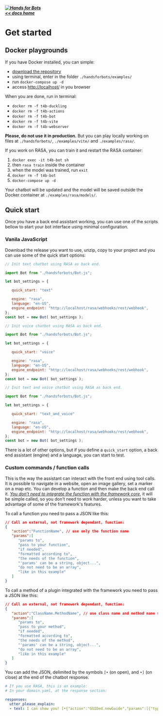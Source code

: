 ##### [![Hands for Bots](https://img.shields.io/badge/[•__•]-Hands_for_Bots-purple?style=social) <br>&lt;&lt; docs home](../README.md)

# Get started

## Docker playgrounds

If you have Docker installed, you can simple:

- [download the repository](https://github.com/alexlana/handsforbots)
- using terminal, enter in the folder `./handsforbots/examples/`
- run `docker-compose up -d`
- access [http://localhost/](http://localhost/) in you browser

When you are done, run in terminal:

- `docker rm -f t4b-duckling`
- `docker rm -f t4b-actions`
- `docker rm -f t4b-bot`
- `docker rm -f t4b-vite`
- `docker rm -f t4b-webserver`

**Please, do not use it in production.** But you can play locally working on files at `./handsforbots/`, `./examples/vite/` and `./examples/rasa/`.

If you work on RASA, you can train it and restart the RASA container:

1. `docker exec -it t4b-bot sh`
2. then `rasa train` inside the container
3. when the model was trained, run `exit`
4. `docker rm -f t4b-bot`
5. `docker-compose up -d`

Your chatbot will be updated and the model will be saved outside the Docker container at `./examples/rasa/models/`.

## Quick start

Once you have a back end assistant working, you can use one of the scripts bellow to start your bot interface using minimal configuration.

### Vanila JavaScript

Download the release you want to use, unzip, copy to your project and you can use some of the quick start options:

```javascript
// Init text chatbot using RASA as back end.

import Bot from "./handsforbots/Bot.js";

let bot_settings = {

   quick_start: "text"

   engine: "rasa",
   language: "en-US",
   engine_endpoint: "http://localhost/rasa/webhooks/rest/webhook",
};
const bot = new Bot( bot_settings );

```

```javascript
// Init voice chatbot using RASA as back end.

import Bot from "./handsforbots/Bot.js";

let bot_settings = {

   quick_start: "voice"

   engine: "rasa",
   language: "en-US",
   engine_endpoint: "http://localhost/rasa/webhooks/rest/webhook",
};
const bot = new Bot( bot_settings );

```

```javascript
// Init text and voice chatbot using RASA as back end.

import Bot from "./handsforbots/Bot.js";

let bot_settings = {

   quick_start: "text_and_voice"

   engine: "rasa",
   language: "en-US",
   engine_endpoint: "http://localhost/rasa/webhooks/rest/webhook",
};
const bot = new Bot( bot_settings );

```

There is a lot of other options, but if you define a `quick_start` option, a back end assistant (engine) and a language, you can start to test.

### Custom commands / function calls

This is the way the assistant can interact with the front end using tool calls. It is possible to navigate in a website, open an image gallery, set a marker on a map etc. You can develop a function and then make the back end call it. <u>*You don't need to integrate the function with the framework core*</u>, it will be simple called, so you don't need to work harder, unless you want to take advantage of some of the framework's features.

To call a function you need to pass a JSON like this:

```json
// Call an external, not framework dependant, function:
{
   "action":"FunctionName", // use only the function name
   "params":[
      "params to",
      "pass to your function",
      "if needed",
      "formatted according to",
      "the needs of the function",
      "'params' can be a string, object...",
      "do not need to be an array",
      "like in this example"
   ]
}
```

To call a method of a plugin integrated with the framework you need to pass a JSON like this:

```json
// Call an external, not framework dependant, function:
{
   "action":"ClassName.MethodName", // use class name and method name separated by a dot
   "params":[
      "params to",
      "pass to your method",
      "if needed",
      "formatted according to",
      "the needs of the method",
      "'params' can be a string, object...",
      "do not need to be an array",
      "like in this example"
   ]
}
```

You can add the JSON, delimited by the symbols `[•` (on open), and `•]` (on close) at the end of the chatbot response.

```yaml
# If you use RASA, this is an example:
# In your domain.yaml, at the response section:

responses:
  utter_please_explain:
  - text: I can show you! [•{"action":"GUIDed.newGuide","params":[{"type":"modal","title":"Welcome to the guided tutorial","text":"This is the app interface. We want you to know all you can do here!","btn_next":"Let's start!"},{"type":"balloon","title":"Save your work","text":"This button is to save your work. Do not forget to save!","dom_element":"#save_button"},{"type":"balloon","title":"Open old work","text":"And this button is to open your old or in progress work.","dom_element":"#open_button"},{"type":"balloon","title":"Ask me","text":"If you have questions, ask me for more information.","dom_element":"#chat_input"},{"type":"balloon","title":"Ask me","text":"You can ask using your own voice too.","dom_element":"#speech_button"},{"type":"modal","title":"That's all!","text":"Ok! That's all, folks!","btn_previous":"<< Previous","btn_close":"Understood!"}]}•]

```